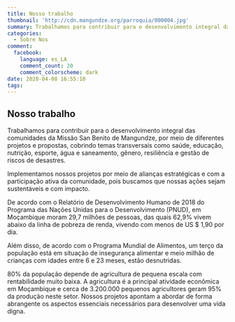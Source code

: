 ```yaml
---
title: Nosso trabalho
thumbnail: 'http://cdn.mangundze.org/parroquia/000004.jpg'
summary: Trabalhamos para contribuir para o desenvolvimento integral das comunidades da Missão San Benito de Mangundze.
categories:
  - Sobre Nos
comment:
  facebook:
    language: es_LA
    comment_count: 20
    comment_colorscheme: dark
date: 2020-04-08 16:55:10
tags:
---
```

## **Nosso trabalho**

Trabalhamos para contribuir para o desenvolvimento integral das comunidades da Missão San Benito de Mangundze, por meio de diferentes projetos e propostas, cobrindo temas transversais como saúde, educação, nutrição, esporte, água e saneamento, gênero, resiliência e gestão de riscos de desastres.

Implementamos nossos projetos por meio de alianças estratégicas e com a participação ativa da comunidade, pois buscamos que nossas ações sejam sustentáveis e com impacto.

De acordo com o Relatório de Desenvolvimento Humano de 2018 do Programa das Nações Unidas para o Desenvolvimento (PNUD), em Moçambique moram 29,7 milhões de pessoas, das quais 62,9% vivem abaixo da linha de pobreza de renda, vivendo com menos de US $ 1,90 por dia.

Além disso, de acordo com o Programa Mundial de Alimentos, um terço da população está em situação de insegurança alimentar e meio milhão de crianças com idades entre 6 e 23 meses, estão desnutridas.

80% da população depende de agricultura de pequena escala com rentabilidade muito baixa. A agricultura é a principal atividade econômica em Moçambique e cerca de 3.200.000 pequenos agricultores geram 95% da produção neste setor.
Nossos projetos apontam a abordar de forma abrangente os aspectos essenciais necessários para desenvolver uma vida digna.